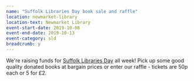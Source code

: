```yaml
---
name: "Suffolk Libraries Day book sale and raffle"
location: newmarket-library
location-text: Newmarket Library
event-start-date: 2019-10-08
event-end-date: 2019-10-13
event-category: sld
breadcrumb: y
---
```


We're raising funds for [Suffolk Libraries Day](/suffolk-libraries-day/) all week! Pick up some good quality donated books at bargain prices or enter our raffle - tickets are 50p each or 5 for £2.
